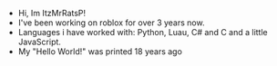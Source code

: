 - Hi, Im ItzMrRatsP!
- I've been working on roblox for over 3 years now. 
- Languages i have worked with: Python, Luau, C# and C and a little JavaScript.
- My "Hello World!" was printed 18 years ago
